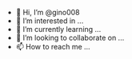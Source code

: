 - 👋 Hi, I’m @gino008
- 👀 I’m interested in ...
- 🌱 I’m currently learning ...
- 💞️ I’m looking to collaborate on ...
- 📫 How to reach me ...

<!---
gino008/gino008 is a ✨ special ✨ repository because its `README.md` (this file) appears on your GitHub profile.
您可以點擊“預覽”鏈接查看您的更改。
我的信箱是yjslovesky@126.com
